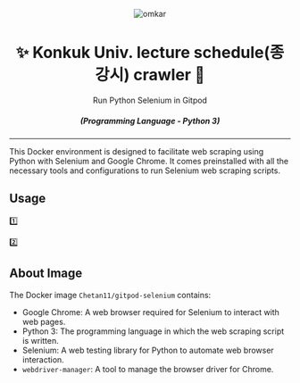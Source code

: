 <p align="center">
  <img src="https://www.omkar.cloud/images/favicon/prod/favicon-256x256.png" alt="omkar" />
</p>
  <div align="center" style="margin-top: 0;">
  <h1>✨ Konkuk Univ. lecture schedule(종강시) crawler 🤖</h1>
  <p> Run Python Selenium in Gitpod </p>
</div>
<em>
  <h5 align="center">(Programming Language - Python 3)</h5>
</em>
  
---

This Docker environment is designed to facilitate web scraping using Python with Selenium and Google Chrome. It comes preinstalled with all the necessary tools and configurations to run Selenium web scraping scripts.


## Usage

1️⃣ 

2️⃣ 


## About Image

The Docker image `Chetan11/gitpod-selenium` contains:

- Google Chrome: A web browser required for Selenium to interact with web pages.
- Python 3: The programming language in which the web scraping script is written.
- Selenium: A web testing library for Python to automate web browser interaction.
- `webdriver-manager`: A tool to manage the browser driver for Chrome.